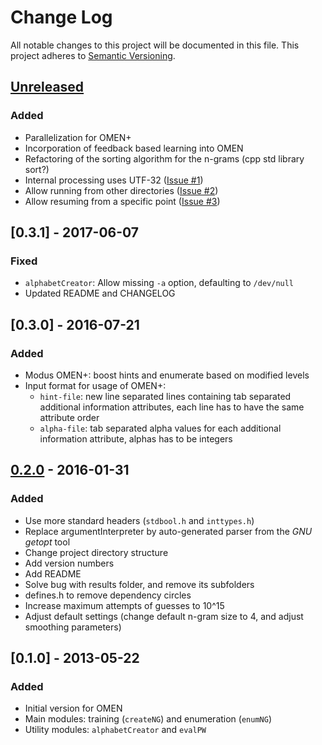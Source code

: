 # Change Log
All notable changes to this project will be documented in this file.
This project adheres to [Semantic Versioning](http://semver.org/).

## [Unreleased]
### Added
- Parallelization for OMEN+
- Incorporation of feedback based learning into OMEN
- Refactoring of the sorting algorithm for the n-grams (cpp std library sort?)
- Internal processing uses UTF-32 ([Issue #1](https://github.com/RUB-SysSec/OMEN/issues/1))
- Allow running from other directories ([Issue #2](https://github.com/RUB-SysSec/OMEN/issues/2))
- Allow resuming from a specific point ([Issue #3](https://github.com/RUB-SysSec/OMEN/issues/3))

## [0.3.1] - 2017-06-07
### Fixed
- `alphabetCreator`: Allow missing `-a` option, defaulting to `/dev/null`
- Updated README and CHANGELOG

## [0.3.0] - 2016-07-21
### Added
- Modus OMEN+: boost hints and enumerate based on modified levels
- Input format for usage of OMEN+:
  - `hint-file`: new line separated lines containing tab separated additional information attributes, each line has to have the same attribute order
  - `alpha-file`: tab separated alpha values for each additional information attribute, alphas has to be integers

## [0.2.0] - 2016-01-31
### Added
- Use more standard headers (`stdbool.h` and `inttypes.h`)
- Replace argumentInterpreter by auto-generated parser from the *GNU getopt* tool
- Change project directory structure
- Add version numbers
- Add README
- Solve bug with results folder, and remove its subfolders
- defines.h to remove dependency circles
- Increase maximum attempts of guesses to 10^15
- Adjust default settings (change default n-gram size to 4, and adjust smoothing parameters)

## [0.1.0] - 2013-05-22
### Added
- Initial version for OMEN
- Main modules: training (`createNG`) and enumeration (`enumNG`)
- Utility modules: `alphabetCreator` and `evalPW`

[Unreleased]:
[0.3.0]:
[0.2.0]:
[0.1.0]:
